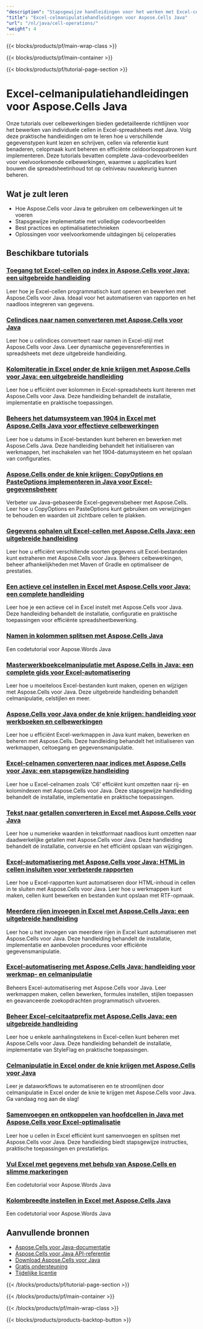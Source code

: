 ```yaml
---
"description": "Stapsgewijze handleidingen voor het werken met Excel-cellen, celtypen, waarden, formules en verwijzingen met behulp van Aspose.Cells voor Java."
"title": "Excel-celmanipulatiehandleidingen voor Aspose.Cells Java"
"url": "/nl/java/cell-operations/"
"weight": 4
---
```


{{< blocks/products/pf/main-wrap-class >}}

{{< blocks/products/pf/main-container >}}

{{< blocks/products/pf/tutorial-page-section >}}


# Excel-celmanipulatiehandleidingen voor Aspose.Cells Java

Onze tutorials over celbewerkingen bieden gedetailleerde richtlijnen voor het bewerken van individuele cellen in Excel-spreadsheets met Java. Volg deze praktische handleidingen om te leren hoe u verschillende gegevenstypen kunt lezen en schrijven, cellen via referentie kunt benaderen, celopmaak kunt beheren en efficiënte celdoorlooppatronen kunt implementeren. Deze tutorials bevatten complete Java-codevoorbeelden voor veelvoorkomende celbewerkingen, waarmee u applicaties kunt bouwen die spreadsheetinhoud tot op celniveau nauwkeurig kunnen beheren.

## Wat je zult leren

- Hoe Aspose.Cells voor Java te gebruiken om celbewerkingen uit te voeren
- Stapsgewijze implementatie met volledige codevoorbeelden
- Best practices en optimalisatietechnieken
- Oplossingen voor veelvoorkomende uitdagingen bij celoperaties


## Beschikbare tutorials

### [Toegang tot Excel-cellen op index in Aspose.Cells voor Java: een uitgebreide handleiding](./aspose-cells-java-access-cells-by-index/)
Leer hoe je Excel-cellen programmatisch kunt openen en bewerken met Aspose.Cells voor Java. Ideaal voor het automatiseren van rapporten en het naadloos integreren van gegevens.

### [Celindices naar namen converteren met Aspose.Cells voor Java](./aspose-cells-java-cell-index-to-name-conversion/)
Leer hoe u celindices converteert naar namen in Excel-stijl met Aspose.Cells voor Java. Leer dynamische gegevensreferenties in spreadsheets met deze uitgebreide handleiding.

### [Kolomiteratie in Excel onder de knie krijgen met Aspose.Cells voor Java: een uitgebreide handleiding](./aspose-cells-java-column-iteration-guide/)
Leer hoe u efficiënt over kolommen in Excel-spreadsheets kunt itereren met Aspose.Cells voor Java. Deze handleiding behandelt de installatie, implementatie en praktische toepassingen.

### [Beheers het datumsysteem van 1904 in Excel met Aspose.Cells Java voor effectieve celbewerkingen](./aspose-cells-java-configure-1904-date-system-excel/)
Leer hoe u datums in Excel-bestanden kunt beheren en bewerken met Aspose.Cells Java. Deze handleiding behandelt het initialiseren van werkmappen, het inschakelen van het 1904-datumsysteem en het opslaan van configuraties.

### [Aspose.Cells onder de knie krijgen: CopyOptions en PasteOptions implementeren in Java voor Excel-gegevensbeheer](./aspose-cells-java-copy-paste-options/)
Verbeter uw Java-gebaseerde Excel-gegevensbeheer met Aspose.Cells. Leer hoe u CopyOptions en PasteOptions kunt gebruiken om verwijzingen te behouden en waarden uit zichtbare cellen te plakken.

### [Gegevens ophalen uit Excel-cellen met Aspose.Cells Java: een uitgebreide handleiding](./aspose-cells-java-data-retrieval-excel/)
Leer hoe u efficiënt verschillende soorten gegevens uit Excel-bestanden kunt extraheren met Aspose.Cells voor Java. Beheers celbewerkingen, beheer afhankelijkheden met Maven of Gradle en optimaliseer de prestaties.

### [Een actieve cel instellen in Excel met Aspose.Cells voor Java: een complete handleiding](./aspose-cells-java-set-active-cell-excel/)
Leer hoe je een actieve cel in Excel instelt met Aspose.Cells voor Java. Deze handleiding behandelt de installatie, configuratie en praktische toepassingen voor efficiënte spreadsheetbewerking.

### [Namen in kolommen splitsen met Aspose.Cells Java](./aspose-cells-java-split-names-columns/)
Een codetutorial voor Aspose.Words Java

### [Masterwerkboekcelmanipulatie met Aspose.Cells in Java: een complete gids voor Excel-automatisering](./aspose-cells-java-workbook-cell-manipulation/)
Leer hoe u moeiteloos Excel-bestanden kunt maken, openen en wijzigen met Aspose.Cells voor Java. Deze uitgebreide handleiding behandelt celmanipulatie, celstijlen en meer.

### [Aspose.Cells voor Java onder de knie krijgen: handleiding voor werkboeken en celbewerkingen](./aspose-cells-java-workbook-cell-operations/)
Leer hoe u efficiënt Excel-werkmappen in Java kunt maken, bewerken en beheren met Aspose.Cells. Deze handleiding behandelt het initialiseren van werkmappen, celtoegang en gegevensmanipulatie.

### [Excel-celnamen converteren naar indices met Aspose.Cells voor Java: een stapsgewijze handleiding](./convert-excel-cell-names-to-indices-aspose-cells-java/)
Leer hoe u Excel-celnamen zoals 'C6' efficiënt kunt omzetten naar rij- en kolomindexen met Aspose.Cells voor Java. Deze stapsgewijze handleiding behandelt de installatie, implementatie en praktische toepassingen.

### [Tekst naar getallen converteren in Excel met Aspose.Cells voor Java](./convert-text-to-numbers-excel-aspose-cells-java/)
Leer hoe u numerieke waarden in tekstformaat naadloos kunt omzetten naar daadwerkelijke getallen met Aspose.Cells voor Java. Deze handleiding behandelt de installatie, conversie en het efficiënt opslaan van wijzigingen.

### [Excel-automatisering met Aspose.Cells voor Java: HTML in cellen insluiten voor verbeterde rapporten](./excel-automation-aspose-cells-java-html-cells/)
Leer hoe u Excel-rapporten kunt automatiseren door HTML-inhoud in cellen in te sluiten met Aspose.Cells voor Java. Leer hoe u werkmappen kunt maken, cellen kunt bewerken en bestanden kunt opslaan met RTF-opmaak.

### [Meerdere rijen invoegen in Excel met Aspose.Cells Java: een uitgebreide handleiding](./excel-automation-aspose-cells-java-insert-multiple-rows/)
Leer hoe u het invoegen van meerdere rijen in Excel kunt automatiseren met Aspose.Cells voor Java. Deze handleiding behandelt de installatie, implementatie en aanbevolen procedures voor efficiënte gegevensmanipulatie.

### [Excel-automatisering met Aspose.Cells Java: handleiding voor werkmap- en celmanipulatie](./excel-automation-aspose-cells-java-workbook-manipulation/)
Beheers Excel-automatisering met Aspose.Cells voor Java. Leer werkmappen maken, cellen bewerken, formules instellen, stijlen toepassen en geavanceerde zoekopdrachten programmatisch uitvoeren.

### [Beheer Excel-celcitaatprefix met Aspose.Cells Java: een uitgebreide handleiding](./manage-excel-cell-quote-prefix-aspose-cells-java/)
Leer hoe u enkele aanhalingstekens in Excel-cellen kunt beheren met Aspose.Cells voor Java. Deze handleiding behandelt de installatie, implementatie van StyleFlag en praktische toepassingen.

### [Celmanipulatie in Excel onder de knie krijgen met Aspose.Cells voor Java](./master-cell-manipulation-excel-aspose-cells-java/)
Leer je dataworkflows te automatiseren en te stroomlijnen door celmanipulatie in Excel onder de knie te krijgen met Aspose.Cells voor Java. Ga vandaag nog aan de slag!

### [Samenvoegen en ontkoppelen van hoofdcellen in Java met Aspose.Cells voor Excel-optimalisatie](./master-cell-merging-unmerging-java-aspose-cells/)
Leer hoe u cellen in Excel efficiënt kunt samenvoegen en splitsen met Aspose.Cells voor Java. Deze handleiding biedt stapsgewijze instructies, praktische toepassingen en prestatietips.

### [Vul Excel met gegevens met behulp van Aspose.Cells en slimme markeringen](./populate-excel-aspose-cells-smart-markers/)
Een codetutorial voor Aspose.Words Java

### [Kolombreedte instellen in Excel met Aspose.Cells Java](./set-column-width-excel-aspose-cells-java/)
Een codetutorial voor Aspose.Words Java



## Aanvullende bronnen

- [Aspose.Cells voor Java-documentatie](https://docs.aspose.com/cells/java/)
- [Aspose.Cells voor Java API-referentie](https://reference.aspose.com/cells/java/)
- [Download Aspose.Cells voor Java](https://releases.aspose.com/cells/java/)
- [Gratis ondersteuning](https://forum.aspose.com/)
- [Tijdelijke licentie](https://purchase.aspose.com/temporary-license/)


{{< /blocks/products/pf/tutorial-page-section >}}

{{< /blocks/products/pf/main-container >}}

{{< /blocks/products/pf/main-wrap-class >}}

{{< blocks/products/products-backtop-button >}}